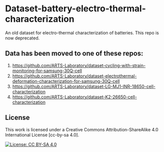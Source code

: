 # Dataset-battery-electro-thermal-characterization
An old dataset for electro-thermal characterization of batteries. This repo is now deprecated. 

##  Data has been moved to one of these repos:
1. https://github.com/ARTS-Laboratory/dataset-cycling-with-strain-monitoring-for-samsung-30Q-cell
1. https://github.com/ARTS-Laboratory/dataset-electrothermal-deformation-characterization-for-samsung-30Q-cell
1. https://github.com/ARTS-Laboratory/dataset-LG-MJ1-INR-18650-cell-characterization
1. https://github.com/ARTS-Laboratory/dataset-K2-26650-cell-characterization


## License

This work is licensed under a Creative Commons Attribution-ShareAlike 4.0 International License [cc-by-sa 4.0].

[![License: CC BY-SA 4.0](https://img.shields.io/badge/License-CC_BY--SA_4.0-lightgrey.svg)](https://creativecommons.org/licenses/by-sa/4.0/)

